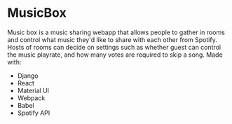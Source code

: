 # MusicBox
Music box is a music sharing webapp that allows people to gather in rooms and control what music they'd like to share with each other from Spotify.
Hosts of rooms can decide on settings such as whether guest can control the music playrate, and how many votes are required to skip a song.
Made with:
- Django
- React
- Material UI
- Webpack
- Babel
- Spotify API
